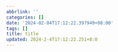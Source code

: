 ```yaml
---
abbrlink: ''
categories: []
date: '2024-02-04T17:12:22.397949+08:00'
tags: []
title: title
updated: 2024-2-4T17:12:22.251+8:0
---
```

[](https://note.ms/zxlrc24)

